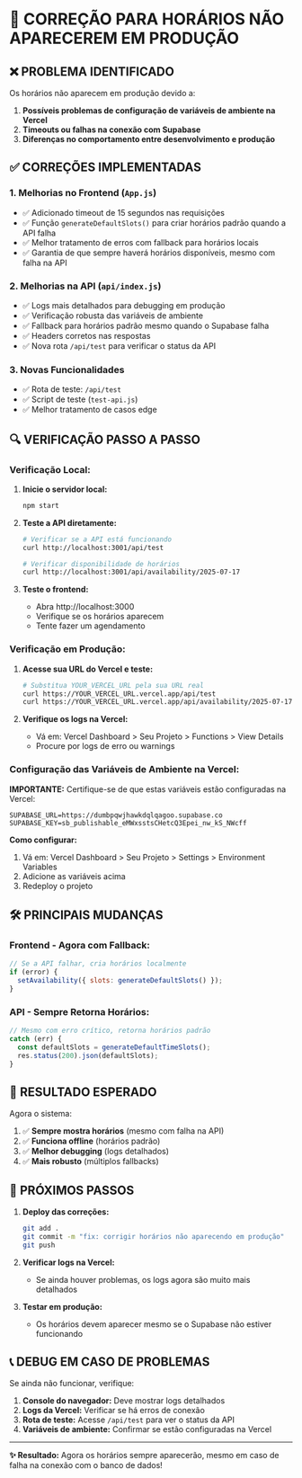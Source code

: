 # 🚀 CORREÇÃO PARA HORÁRIOS NÃO APARECEREM EM PRODUÇÃO

## ❌ PROBLEMA IDENTIFICADO

Os horários não aparecem em produção devido a:

1. **Possíveis problemas de configuração de variáveis de ambiente na Vercel**
2. **Timeouts ou falhas na conexão com Supabase**
3. **Diferenças no comportamento entre desenvolvimento e produção**

## ✅ CORREÇÕES IMPLEMENTADAS

### 1. **Melhorias no Frontend (`App.js`)**

- ✅ Adicionado timeout de 15 segundos nas requisições
- ✅ Função `generateDefaultSlots()` para criar horários padrão quando a API falha
- ✅ Melhor tratamento de erros com fallback para horários locais
- ✅ Garantia de que sempre haverá horários disponíveis, mesmo com falha na API

### 2. **Melhorias na API (`api/index.js`)**

- ✅ Logs mais detalhados para debugging em produção
- ✅ Verificação robusta das variáveis de ambiente
- ✅ Fallback para horários padrão mesmo quando o Supabase falha
- ✅ Headers corretos nas respostas
- ✅ Nova rota `/api/test` para verificar o status da API

### 3. **Novas Funcionalidades**

- ✅ Rota de teste: `/api/test`
- ✅ Script de teste (`test-api.js`)
- ✅ Melhor tratamento de casos edge

## 🔍 VERIFICAÇÃO PASSO A PASSO

### **Verificação Local:**

1. **Inicie o servidor local:**
   ```bash
   npm start
   ```

2. **Teste a API diretamente:**
   ```bash
   # Verificar se a API está funcionando
   curl http://localhost:3001/api/test
   
   # Verificar disponibilidade de horários
   curl http://localhost:3001/api/availability/2025-07-17
   ```

3. **Teste o frontend:**
   - Abra http://localhost:3000
   - Verifique se os horários aparecem
   - Tente fazer um agendamento

### **Verificação em Produção:**

1. **Acesse sua URL do Vercel e teste:**
   ```bash
   # Substitua YOUR_VERCEL_URL pela sua URL real
   curl https://YOUR_VERCEL_URL.vercel.app/api/test
   curl https://YOUR_VERCEL_URL.vercel.app/api/availability/2025-07-17
   ```

2. **Verifique os logs na Vercel:**
   - Vá em: Vercel Dashboard > Seu Projeto > Functions > View Details
   - Procure por logs de erro ou warnings

### **Configuração das Variáveis de Ambiente na Vercel:**

**IMPORTANTE:** Certifique-se de que estas variáveis estão configuradas na Vercel:

```
SUPABASE_URL=https://dumbpqwjhawkdqlqagoo.supabase.co
SUPABASE_KEY=sb_publishable_eMWxsstsCHetcQ3Epei_nw_kS_NWcff
```

**Como configurar:**
1. Vá em: Vercel Dashboard > Seu Projeto > Settings > Environment Variables
2. Adicione as variáveis acima
3. Redeploy o projeto

## 🛠️ PRINCIPAIS MUDANÇAS

### **Frontend - Agora com Fallback:**
```javascript
// Se a API falhar, cria horários localmente
if (error) {
  setAvailability({ slots: generateDefaultSlots() });
}
```

### **API - Sempre Retorna Horários:**
```javascript
// Mesmo com erro crítico, retorna horários padrão
catch (err) {
  const defaultSlots = generateDefaultTimeSlots();
  res.status(200).json(defaultSlots);
}
```

## 🎯 RESULTADO ESPERADO

Agora o sistema:

1. ✅ **Sempre mostra horários** (mesmo com falha na API)
2. ✅ **Funciona offline** (horários padrão)
3. ✅ **Melhor debugging** (logs detalhados)
4. ✅ **Mais robusto** (múltiplos fallbacks)

## 🚀 PRÓXIMOS PASSOS

1. **Deploy das correções:**
   ```bash
   git add .
   git commit -m "fix: corrigir horários não aparecendo em produção"
   git push
   ```

2. **Verificar logs na Vercel:**
   - Se ainda houver problemas, os logs agora são muito mais detalhados

3. **Testar em produção:**
   - Os horários devem aparecer mesmo se o Supabase não estiver funcionando

## 📞 DEBUG EM CASO DE PROBLEMAS

Se ainda não funcionar, verifique:

1. **Console do navegador:** Deve mostrar logs detalhados
2. **Logs da Vercel:** Verificar se há erros de conexão
3. **Rota de teste:** Acesse `/api/test` para ver o status da API
4. **Variáveis de ambiente:** Confirmar se estão configuradas na Vercel

---

**✨ Resultado:** Agora os horários sempre aparecerão, mesmo em caso de falha na conexão com o banco de dados!
